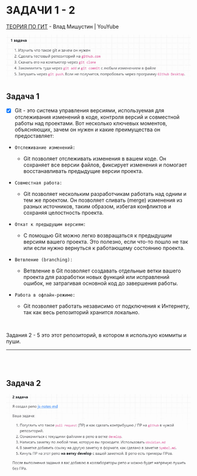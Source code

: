 # ЗАДАЧИ 1 - 2

[ТЕОРИЯ ПО ГИТ](https://www.youtube.com/watch?v=VJm_AjiTEEc&t=1482s&ab_channel=VladMishustin) - Влад Мишустин | YouYube

![](https://github.com/acidshotgun/learn-js-vanilla/blob/master/LearnJS_3/%D0%97%D0%90%D0%94%D0%90%D0%A7%D0%98%20git_1-2/img/git1.jpg)


<h2>Задача 1</h2>

- [x] Git - это система управления версиями, используемая для отслеживания изменений в коде, контроля версий и совместной работы над проектами. Вот несколько ключевых моментов, объясняющих, зачем он нужен и какие преимущества он предоставляет:

+ `Отслеживание изменений:`
    + Git позволяет отслеживать изменения в вашем коде. Он сохраняет все версии файлов, фиксирует изменения и помогает восстанавливать предыдущие версии проекта.

+ `Совместная работа:`
    + Git позволяет нескольким разработчикам работать над одним и тем же проектом. Он позволяет сливать (merge) изменения из разных источников, таким образом, избегая конфликтов и сохраняя целостность проекта.

+ `Откат к предыдущим версиям:`
    + С помощью Git можно легко возвращаться к предыдущим версиям вашего проекта. Это полезно, если что-то пошло не так или если нужно вернуться к работающему состоянию проекта.

+ `Ветвление (branching):`
    + Ветвление в Git позволяет создавать отдельные ветки вашего проекта для разработки новых функций или исправлений ошибок, не затрагивая основной код до завершения работы.

+ `Работа в офлайн-режиме:`
    + Git позволяет работать независимо от подключения к Интернету, так как весь репозиторий хранится локально.

<br>

Задания 2 - 5 это этот репозиторий, в котором я использую коммиты и пуши.

<hr>
<br>
<br>

<h2>Задача 2</h2>

![](https://github.com/acidshotgun/learn-js-vanilla/blob/master/LearnJS_3/%D0%97%D0%90%D0%94%D0%90%D0%A7%D0%98%20git_1-2/img/git2.jpg)
